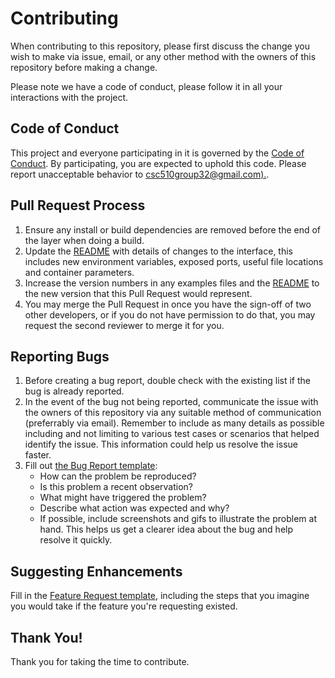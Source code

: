 # Contributing

When contributing to this repository, please first discuss the change you wish to make via issue,
email, or any other method with the owners of this repository before making a change. 

Please note we have a code of conduct, please follow it in all your interactions with the project.

## Code of Conduct

This project and everyone participating in it is governed by the [Code of Conduct](CODE_OF_CONDUCT.md). By participating, you are expected to uphold this code. Please report unacceptable behavior to [csc510group32@gmail.com).](mailto:csc510group32@gmail.com).

## Pull Request Process

1. Ensure any install or build dependencies are removed before the end of the layer when doing a 
   build.
2. Update the [README](README.md) with details of changes to the interface, this includes new environment 
   variables, exposed ports, useful file locations and container parameters.
3. Increase the version numbers in any examples files and the [README](README.md) to the new version that this
   Pull Request would represent. 
4. You may merge the Pull Request in once you have the sign-off of two other developers, or if you 
   do not have permission to do that, you may request the second reviewer to merge it for you.
   
## Reporting Bugs

1. Before creating a bug report, double check with the existing list if the bug is already reported.
2. In the event of the bug not being reported, communicate the issue with the owners of this repository via any suitable method of communication (preferrably via email). Remember    to include as many details as possible including and not limiting to various test cases or scenarios that helped identify the issue. This information could help us resolve the    issue faster.
3. Fill out [the Bug Report template](https://github.com/nehajaideep/WolfTrack2.0/blob/Group10StableBranch/issue_templates/Bug_Report.md):
   * How can the problem be reproduced?
   * Is this problem a recent observation?
   * What might have triggered the problem?
   * Describe what action was expected and why?
   * If possible, include screenshots and gifs to illustrate the problem at hand. This helps us get a clearer idea about the bug and help resolve it quickly.


## Suggesting Enhancements
Fill in the [Feature Request template](https://github.com/nehajaideep/WolfTrack2.0/blob/Group10StableBranch/issue_templates/Feature_Request.md), including the steps that you imagine you would take if the feature you're requesting existed.

## Thank You!

Thank you for taking the time to contribute.
